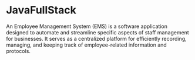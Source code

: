# JavaFullStack
An Employee Management System (EMS) is a software application designed to automate and streamline specific aspects of staff management for businesses. It serves as a centralized platform for efficiently recording, managing, and keeping track of employee-related information and protocols.
